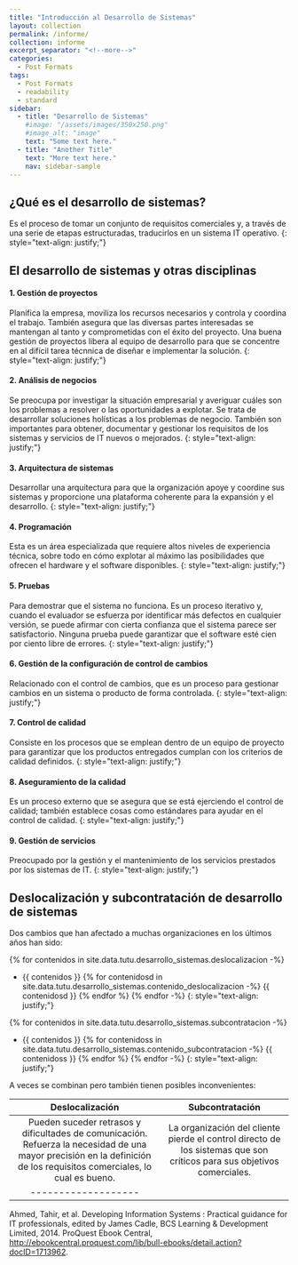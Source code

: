 ```yaml
---
title: "Introducción al Desarrollo de Sistemas"
layout: collection
permalink: /informe/
collection: informe
excerpt_separator: "<!--more-->"
categories:
  - Post Formats
tags:
  - Post Formats
  - readability
  - standard 
sidebar:
  - title: "Desarrollo de Sistemas"
    #image: "/assets/images/350x250.png"
    #image_alt: "image"
    text: "Some text here."
  - title: "Another Title"
    text: "More text here."
    nav: sidebar-sample
---
```


## **¿Qué es el desarrollo de sistemas?** 

Es el proceso de tomar un conjunto de requisitos comerciales y, a través de una serie de etapas estructuradas, traducirlos en un sistema IT operativo.
{: style="text-align: justify;"}

## **El desarrollo de sistemas y otras disciplinas**

#### 1. **Gestión de proyectos** 

Planifica la empresa, moviliza los recursos necesarios y controla y coordina el trabajo. También asegura que las diversas partes interesadas se mantengan al tanto y comprometidas con el éxito del proyecto. Una buena gestión de proyectos libera al equipo de desarrollo para que se concentre en al difícil tarea técnnica de diseñar e implementar la solución. 
{: style="text-align: justify;"}

#### 2. **Análisis de negocios** 

Se preocupa por investigar la situación empresarial y averiguar cuáles son los problemas a resolver o las oportunidades a explotar. Se trata de desarrollar soluciones holísticas a los problemas de negocio. También son importantes para obtener, documentar y gestionar los requisitos de los sistemas y servicios de IT nuevos o mejorados. 
{: style="text-align: justify;"}

#### 3. **Arquitectura de sistemas** 

Desarrollar una arquitectura para que la organización apoye y coordine sus sistemas y proporcione una plataforma coherente para la expansión y el desarrollo. 
{: style="text-align: justify;"}

#### 4. **Programación** 

Esta es un área especializada que requiere altos niveles de experiencia técnica, sobre todo en cómo explotar al máximo las posibilidades que ofrecen el hardware y el software disponibles. 
{: style="text-align: justify;"}

#### 5. **Pruebas** 

Para demostrar que el sistema no funciona. Es un proceso iterativo y, cuando el evaluador se esfuerza por identificar más defectos en cualquier versión, se puede afirmar con cierta confianza que el sistema parece ser satisfactorio. Ninguna prueba puede garantizar que el software esté cien por ciento libre de errores.
{: style="text-align: justify;"}

#### 6. **Gestión de la configuración de control de cambios** 

Relacionado con el control de cambios, que es un proceso para gestionar cambios en un sistema o producto de forma controlada.
{: style="text-align: justify;"}

#### 7. **Control de calidad** 

Consiste en los procesos que se emplean dentro de un equipo de proyecto para garantizar que los productos entregados cumplan con los criterios de calidad definidos.
{: style="text-align: justify;"}

#### 8. **Aseguramiento de la calidad**

Es un proceso externo que se asegura que se está ejerciendo el control de calidad; también establece cosas como estándares para ayudar en el control de calidad. 
{: style="text-align: justify;"}

#### 9. **Gestión de servicios** 

Preocupado por la gestión y el mantenimiento de los servicios prestados por los sistemas de IT.
{: style="text-align: justify;"}
  

## Deslocalización y subcontratación de desarrollo de sistemas

Dos cambios que han afectado a muchas organizaciones en los últimos años han sido:

{% for contenidos in site.data.tutu.desarrollo_sistemas.deslocalizacion -%} 
* {{ contenidos }}
  {% for contenidosd in site.data.tutu.desarrollo_sistemas.contenido_deslocalizacion -%}
   {{ contenidosd }}
  {% endfor %}
{% endfor -%}
{: style="text-align: justify;"}

{% for contenidos in site.data.tutu.desarrollo_sistemas.subcontratacion -%} 
* {{ contenidos }}
  {% for contenidoss in site.data.tutu.desarrollo_sistemas.contenido_subcontratacion -%} 
    {{ contenidoss }}
  {% endfor %}
{% endfor -%}
{: style="text-align: justify;"}

A veces se combinan pero también tienen posibles inconvenientes:

| **Deslocalización** | **Subcontratación** |
|:--------:|:-------:|
| Pueden suceder retrasos y dificultades de comunicación. Refuerza la necesidad de una mayor precisión en la definición de los requisitos comerciales, lo cual es bueno.    | La organización del cliente pierde el control directo de los sistemas que son críticos para sus objetivos comerciales.  |
|-------------------|


Ahmed, Tahir, et al. Developing Information Systems : Practical guidance for IT professionals, edited by James Cadle, BCS Learning & Development Limited, 2014. ProQuest Ebook Central, http://ebookcentral.proquest.com/lib/bull-ebooks/detail.action?docID=1713962.
